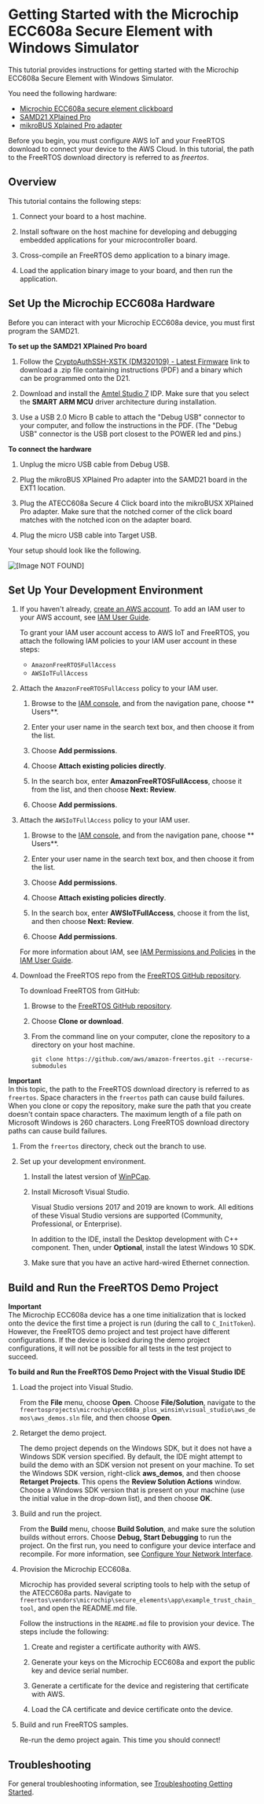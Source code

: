 # Getting Started with the Microchip ECC608a Secure Element with Windows Simulator<a name="getting_started_ecc608a"></a>

This tutorial provides instructions for getting started with the Microchip ECC608a Secure Element with Windows Simulator\.

You need the following hardware:
+ [Microchip ECC608a secure element clickboard](https://www.mikroe.com/secure-4-click)
+ [ SAMD21 XPlained Pro](https://www.microchipdirect.com/product/ATSAMD21-XPRO?dfw_tracker=64197-ATSAMD21-XPRO&gclid=EAIaIQobChMIn5jIuM3C5QIVk_5kCh1m1Ag4EAQYASABEgLKtfD_BwE)
+ [ mikroBUS Xplained Pro adapter](https://www.microchip.com/Developmenttools/ProductDetails/ATMBUSADAPTER-XPRO)

Before you begin, you must configure AWS IoT and your FreeRTOS download to connect your device to the AWS Cloud\.  In this tutorial, the path to the FreeRTOS download directory is referred to as *freertos*\.

## Overview<a name="gsg-ecc608a-overview"></a>

This tutorial contains the following steps:

1. Connect your board to a host machine\.

1. Install software on the host machine for developing and debugging embedded applications for your microcontroller board\.

1. Cross\-compile an FreeRTOS demo application to a binary image\.

1. Load the application binary image to your board, and then run the application\.

## Set Up the Microchip ECC608a Hardware<a name="gsg-ecc608a-setup"></a>

Before you can interact with your Microchip ECC608a device, you must first program the SAMD21\.

**To set up the SAMD21 XPlained Pro board**

1. Follow the [CryptoAuthSSH\-XSTK \(DM320109\) \- Latest Firmware](http://ww1.microchip.com/downloads/en/DeviceDoc/ATCRYPTOAUTHSSH-XSTK_v1.0.1.zip) link to download a \.zip file containing instructions \(PDF\) and a binary which can be programmed onto the D21\.

1. Download and install the [Amtel Studio 7](https://www.microchip.com/mplab/avr-support/atmel-studio-7) IDP\. Make sure that you select the **SMART ARM MCU** driver architecture during installation\.

1. Use a USB 2\.0 Micro B cable to attach the "Debug USB" connector to your computer, and follow the instructions in the PDF\. \(The "Debug USB" connector is the USB port closest to the POWER led and pins\.\)

**To connect the hardware**

1. Unplug the micro USB cable from Debug USB\.

1. Plug the mikroBUS XPlained Pro adapter into the SAMD21 board in the EXT1 location\.

1. Plug the ATECC608a Secure 4 Click board into the mikroBUSX XPlained Pro adapter\. Make sure that the notched corner of the click board matches with the notched icon on the adapter board\.

1. Plug the micro USB cable into Target USB\.

Your setup should look like the following\.

![\[Image NOT FOUND\]](http://docs.aws.amazon.com/freertos/latest/userguide/images/samd21.png)

## Set Up Your Development Environment<a name="gsg-ecc608a-setup-dev-env"></a>

1. If you haven't already, [create an AWS account](https://aws.amazon.com/premiumsupport/knowledge-center/create-and-activate-aws-account/)\. To add an IAM user to your AWS account, see [IAM User Guide](https://docs.aws.amazon.com/IAM/latest/UserGuide/)\.

   To grant your IAM user account access to AWS IoT and FreeRTOS, you attach the following IAM policies to your IAM user account in these steps:
   + `AmazonFreeRTOSFullAccess`
   + `AWSIoTFullAccess`

1. Attach the `AmazonFreeRTOSFullAccess` policy to your IAM user\.

   1. Browse to the [IAM console](https://console.aws.amazon.com/iam/home), and from the navigation pane, choose ** Users**\.

   1. Enter your user name in the search text box, and then choose it from the list\.

   1. Choose **Add permissions**\.

   1. Choose **Attach existing policies directly**\.

   1. In the search box, enter **AmazonFreeRTOSFullAccess**, choose it from the list, and then choose **Next: Review**\.

   1. Choose **Add permissions**\.

1. Attach the `AWSIoTFullAccess` policy to your IAM user\.

   1. Browse to the [IAM console](https://console.aws.amazon.com/iam/home), and from the navigation pane, choose ** Users**\.

   1. Enter your user name in the search text box, and then choose it from the list\.

   1. Choose **Add permissions**\.

   1. Choose **Attach existing policies directly**\.

   1. In the search box, enter **AWSIoTFullAccess**, choose it from the list, and then choose **Next: Review**\.

   1. Choose **Add permissions**\.

   For more information about IAM, see [IAM Permissions and Policies](https://docs.aws.amazon.com/IAM/latest/UserGuide/introduction_access-management.html) in the [IAM User Guide](https://docs.aws.amazon.com/IAM/latest/UserGuide/)\.

1. Download the FreeRTOS repo from  the [FreeRTOS GitHub repository](https://github.com/aws/amazon-freertos)\.

   To download FreeRTOS from GitHub:

   1. Browse to the [FreeRTOS GitHub repository](https://github.com/aws/amazon-freertos)\.

   1. Choose **Clone or download**\.

   1. From the command line on your computer, clone the repository to a directory on your host machine\.

      ```
      git clone https://github.com/aws/amazon-freertos.git --recurse-submodules
      ```
**Important**  
In this topic, the path to the FreeRTOS download directory is referred to as `freertos`\.
Space characters in the `freertos` path can cause build failures\. When you clone or copy the repository, make sure the path that you create doesn't contain space characters\.
The maximum length of a file path on Microsoft Windows is 260 characters\. Long FreeRTOS download directory paths can cause build failures\.

   1. From the `freertos` directory, check out the branch to use\.

1. Set up your development environment\.

   1. Install the latest version of [WinPCap](https://www.winpcap.org)\.

   1. Install Microsoft Visual Studio\.

      Visual Studio versions 2017 and 2019 are known to work\. All editions of these Visual Studio versions are supported \(Community, Professional, or Enterprise\)\.

      In addition to the IDE, install the Desktop development with C\+\+ component\. Then, under **Optional**, install the latest Windows 10 SDK\. 

   1. Make sure that you have an active hard\-wired Ethernet connection\.

## Build and Run the FreeRTOS Demo Project<a name="gsg-ecc608a-build-and-run"></a>

**Important**  
The Microchip ECC608a device has a one time initialization that is locked onto the device the first time a project is run \(during the call to `C_InitToken`\)\. However, the FreeRTOS demo project and test project have different configurations\. If the device is locked during the demo project configurations, it will not be possible for all tests in the test project to succeed\.

**To build and Run the FreeRTOS Demo Project with the Visual Studio IDE**

1. Load the project into Visual Studio\.

   From the **File** menu, choose **Open**\. Choose **File/Solution**, navigate to the `freertosprojects\microchip\ecc608a_plus_winsim\visual_studio\aws_demos\aws_demos.sln` file, and then choose **Open**\.

1. Retarget the demo project\.

   The demo project depends on the Windows SDK, but it does not have a Windows SDK version specified\. By default, the IDE might attempt to build the demo with an SDK version not present on your machine\. To set the Windows SDK version, right\-click **aws\_demos**, and then choose **Retarget Projects**\. This opens the **Review Solution Actions** window\. Choose a Windows SDK version that is present on your machine \(use the initial value in the drop\-down list\), and then choose **OK**\.

1. Build and run the project\.

   From the **Build** menu, choose **Build Solution**, and make sure the solution builds without errors\. Choose **Debug, Start Debugging** to run the project\. On the first run, you need to configure your device interface and recompile\. For more information, see [Configure Your Network Interface](getting_started_windows.md#win-network-interface)\.

1. Provision the Microchip ECC608a\.

   Microchip has provided several scripting tools to help with the setup of the ATECC608a parts\. Navigate to `freertos\vendors\microchip\secure_elements\app\example_trust_chain_tool`, and open the README\.md file\.

   Follow the instructions in the `README.md` file to provision your device\. The steps include the following:

   1. Create and register a certificate authority with AWS\.

   1. Generate your keys on the Microchip ECC608a and export the public key and device serial number\.

   1. Generate a certificate for the device and registering that certificate with AWS\.

   1. Load the CA certificate and device certificate onto the device\.

1. Build and run FreeRTOS samples\. 

   Re\-run the demo project again\. This time you should connect\!

## Troubleshooting<a name="ecc680a-troubleshooting"></a>

For general troubleshooting information, see [Troubleshooting Getting Started](gsg-troubleshooting.md)\.